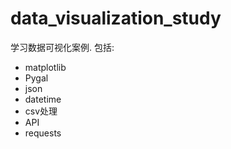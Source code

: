 # data_visualization_study
学习数据可视化案例.
包括:

- matplotlib
- Pygal
- json
- datetime
- csv处理
- API
- requests
